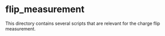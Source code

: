 # flip_measurement 

This directory contains several scripts that are relevant for the charge flip measurement.
